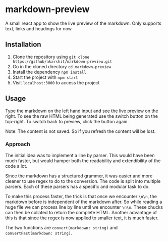 # markdown-preview

A small react app to show the live preview of the markdown. Only supports text, links and headings for now.

## Installation

1. Clone the repository using `git clone https://github/akarshit/markdown-preview.git`
1. Go in the cloned directory `cd markdown-preview`
1. Install the dependency `npm install`
1. Start the project with `npm start`
1. Visit `localhost:3000` to access the project

## Usage

Type the markdown on the left hand input and see the live preview on the right.
To see the raw HTML being generated use the switch button on the top-right.
To switch back to preview, click the button again.

Note: The content is not saved. So if you refresh the content will be lost.

### Approach

The initial idea was to implement a line by parser. This would have been much faster, but would hamper both the readability and extendibility of the code a lot.

Since the markdown has a structured grammer, it was easier and more cleaner to use regex to do to the conversion. The code is split into multiple parsers. Each of these parsers has a specific and modular task to do.

To make this process faster, the trick is that once we encounter `\n\n`, the markdown before is independent of the markdown after. So while reading a huge file we can process line by line until we encounter `\n\n`. These chucks can then be collated to return the complete HTML. Another advantage of this is that since the regex is now applied to smaller text, it is much faster.

The two functions are `convert(markdown: string)` and `convertFast(markdown: string)`.
